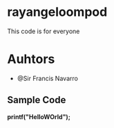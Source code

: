 # rayangeloompod
This code is for everyone
<h1>Auhtors</h1>
  <ul>
  <li>@Sir Francis Navarro</li>
  </ul>
  <h2>Sample Code</h2>
  <b>printf("HelloWOrld");</b>

